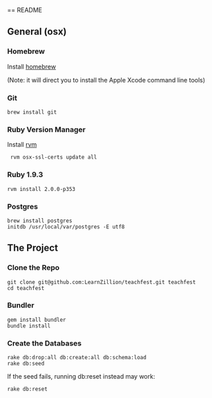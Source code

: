 == README

General (osx)
---------------------

### Homebrew
  Install [homebrew](http://mxcl.github.io/homebrew/)

  (Note: it will direct you to install the Apple Xcode command line tools)

### Git
    brew install git

### Ruby Version Manager
  Install [rvm](https://rvm.io/)

     rvm osx-ssl-certs update all

### Ruby 1.9.3
    rvm install 2.0.0-p353

### Postgres
    brew install postgres
    initdb /usr/local/var/postgres -E utf8

The Project
-----------------

### Clone the Repo
    git clone git@github.com:LearnZillion/teachfest.git teachfest
    cd teachfest

### Bundler
    gem install bundler
    bundle install


### Create the Databases

    rake db:drop:all db:create:all db:schema:load
    rake db:seed

If the seed fails, running db:reset instead may work:

    rake db:reset